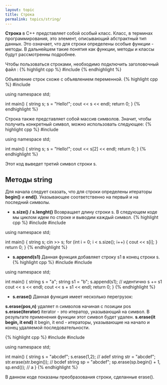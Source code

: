 ```yaml
---
layout: topic
title: Строка
permalink: topics/string/
---
```

**Строка** в C++ представляет собой особый класс. Класс, в терминах программирования, это элемент, описывающий абстрактный тип данных. Это означает, что для строки определены особые функции - методы. В дальнейшем такие понятия как функции, методы и классы будут рассмотренны подробнее.

Чтобы пользоваться строками, необходимо подключить заголовочный файл <string>:
{% highlight cpp %}
  #include <string>
{% endhighlight %}

Объявление строк схоже с объявлением переменной.
{% highlight cpp %}
  #include <string>
  
  using namespace std;
  
  int main()
  {
   string s;
   s = "Hello!";
   cout << s << endl;
   return 0;
  }
{% endhighlight %}

Строка также представляет собой массив символов. Значит, чтобы получить конкретный символ, можно использовать следующее:
{% highlight cpp %}
  #include <string>
  
  using namespace std;
  
  int main()
  {
   string s;
   s = "Hello!";
   cout << s[2] << endl;
   return 0;
  }
{% endhighlight %}
 
Этот код выведет третий символ строки s.
 
## Методы string
 
Для начала следует сказать, что для строки определены итераторы **begin()** и **end()**. Указывающее соответственно на первый и на последний символы.

* **s.size() / s.lenght()**
 Возвращает длину строки s. В следующем коде мы циклом идем по строке и выводим каждый символ.
{% highlight cpp %}
#include <iostream>
#include <string>

using namespace std;

int main()
{
	string s;
	cin >> s;
	for (int i = 0; i < s.size(); i++)
	{
		cout << s[i];
	}
	return 0;
}
{% endhighlight %}

* **s.append(s1)**
Данная функция добавляет строку s1 в конец строки s.
{% highlight cpp %}
#include <iostream>
#include <string>

using namespace std;

int main()
{
	string s = "a";
	string s1 = "b";
	s.append(s1); // идентично s += s1
	cout << s << endl; 
	cout << s + s1 << endl;
	return 0;
}
{% endhighlight %}

* **s.erase()**
Данная функция имеет несколько перегрузок:

 **s.erase(pos,n)** удаляет n символов начиная с позиции pos
 **s.erase(iterator)** iterator - это итератор, указывающий на символ. В результате применения функции этот символ будет удален.
 **s.erase(it begin, it end)** it begin, it end - итераторы, указывающие на начало и конец удаляемой последовательности. 
  
{% highlight cpp %}
#include <iostream>
#include <string>

using namespace std;

int main()
{
	string s = "abcdef";
	s.erase(1,2); // adef
	string str = "abcdef";
	str.erase(str.begin()); // bcdef
	string sp = "abcdef";
	sp.erase(sp.begin() + 1, sp.end()); // a
}
{% endhighlight %}

В данном коде показаны преобразования строки, сделанные erase().
